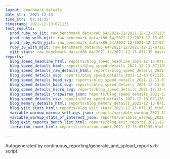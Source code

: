 ```yaml
---
layout: benchmark_details
date_str: '2021-12-13'
time_str: '07:11:35'
timestamp: 2021-12-13-071135
test_results:
  prod_ruby_no_jit: raw_benchmark_data/x86_64/2021-12/2021-12-13-071135_basic_benchmark_prod_ruby_no_jit.json
  prod_ruby_with_mjit: raw_benchmark_data/x86_64/2021-12/2021-12-13-071135_basic_benchmark_prod_ruby_with_mjit.json
  prod_ruby_with_yjit: raw_benchmark_data/x86_64/2021-12/2021-12-13-071135_basic_benchmark_prod_ruby_with_yjit.json
  ruby_30_with_mjit: raw_benchmark_data/x86_64/2021-12/2021-12-13-071135_basic_benchmark_ruby_30_with_mjit.json
  yjit_stats: raw_benchmark_data/x86_64/2021-12/2021-12-13-071135_basic_benchmark_yjit_stats.json
reports:
  blog_speed_headline_html: reports/blog_speed_headline_2021-12-13-071135.html
  blog_speed_details_html: reports/blog_speed_details_2021-12-13-071135.html
  blog_speed_details_raw_details_html: reports/blog_speed_details_2021-12-13-071135.raw_details.html
  blog_speed_details_svg: reports/blog_speed_details_2021-12-13-071135.svg
  blog_speed_details_head_svg: reports/blog_speed_details_2021-12-13-071135.head.svg
  blog_speed_details_back_svg: reports/blog_speed_details_2021-12-13-071135.back.svg
  blog_speed_details_micro_svg: reports/blog_speed_details_2021-12-13-071135.micro.svg
  blog_speed_details_tripwires_json: reports/blog_speed_details_2021-12-13-071135.tripwires.json
  blog_speed_details_csv: reports/blog_speed_details_2021-12-13-071135.csv
  blog_memory_details_html: reports/blog_memory_details_2021-12-13-071135.html
  blog_yjit_stats_html: reports/blog_yjit_stats_2021-12-13-071135.html
  variable_warmup_warmup_settings_json: reports/variable_warmup_2021-12-13-071135.warmup_settings.json
  variable_warmup_stats_of_interest_json: reports/variable_warmup_2021-12-13-071135.stats_of_interest.json
  blog_exit_reports_bench_list_html: reports/blog_exit_reports_2021-12-13-071135.bench_list.html
  iteration_count_html: reports/iteration_count_2021-12-13-071135.html

---
```

Autogenerated by continuous_reporting/generate_and_upload_reports.rb script.
